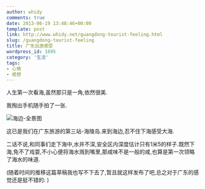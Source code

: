 ```yaml
---
author: whidy
comments: true
date: 2013-06-19 13:48:46+00:00
template: post
link: http://www.whidy.net/guangdong-tourist-feeling.html
slug: /guangdong-tourist-feeling
title: 广东出游感受
wordpress_id: 1695
category: '生活'
tags:
- 心情
- 感想
---
```


人生第一次看海,虽然那只是一角,依然很美.

我掏出手机随手拍了一张.

![海边-全景图](https://www.whidy.net/wp-content/uploads/2013/06/the-sea-400x83.jpg)

这已是我们在广东旅游的第三站-海陵岛.来到海边,忍不住下海感受大海.

二话不说,和同事们走下海中,水并不深,安全区内深度估计只有1米5的样子.既然下海,免不了戏耍,不小心便将海水溅到嘴里,那咸味不是一般的咸,也算是第一次领略了海水的味道.

(随着时间的推移这篇草稿我也写不下去了,暂且就这样发布了吧,总之对于广东的感觉还是挺不错的: )
